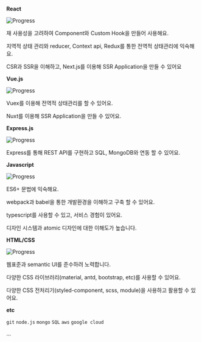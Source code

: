 
**React**

![Progress](https://progress-bar.dev/70)

재 사용성을 고려하여 Component와 Custom Hook을 만들어 사용해요.

지역적 상태 관리와 reducer, Context api, Redux를 통한 전역적 상태관리에 익숙해요.

CSR과 SSR을 이해하고, Next.js를 이용해 SSR Application을 만들 수 있어요


**Vue.js**

![Progress](https://progress-bar.dev/75)


Vuex를 이용해 전역적 상태관리를 할 수 있어요.

Nuxt를 이용해 SSR Application을 만들 수 있어요.

**Express.js**

![Progress](https://progress-bar.dev/60)


Express를 통해 REST API를 구현하고 SQL, MongoDB와 연동 할 수 있어요.

**Javascript**

![Progress](https://progress-bar.dev/80)

ES6+ 문법에 익숙해요.

webpack과 babel을 통한 개발환경을 이해하고 구축 할 수 있어요.

typescript를 사용할 수 있고, 서비스 경험이 있어요.

디자인 시스템과 atomic 디자인에 대한 이해도가 높습니다.

**HTML/CSS**

![Progress](https://progress-bar.dev/90)


웹표준과 semantic UI를 준수하려 노력합니다.

다양한 CSS 라이브러리(material, antd, bootstrap, etc)를 사용할 수 있어요.

다양한 CSS 전처리기(styled-component, scss, module)을 사용하고 활용할 수 있어요.

**etc**

`git`
`node.js`
`mongo`
`SQL`
`aws`
`google cloud`

...